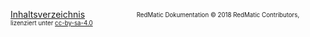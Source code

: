 [Inhaltsverzeichnis](Home) &nbsp; &nbsp; &nbsp; &nbsp; &nbsp; &nbsp; &nbsp; &nbsp; &nbsp; &nbsp; <sub><sup>RedMatic Dokumentation © 2018 RedMatic Contributors, lizenziert unter [cc-by-sa-4.0](https://creativecommons.org/licenses/by-sa/4.0/)</sup></sub>